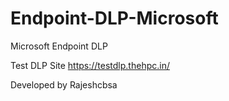 # Endpoint-DLP-Microsoft
Microsoft Endpoint DLP

Test DLP Site https://testdlp.thehpc.in/


Developed by Rajeshcbsa



